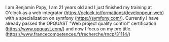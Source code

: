 I am Benjamin Papy, I am 21 years old and I just finished my training at O'clock as a web integrator (https://oclock.io/formations/developpeur-web) with a specialization on symfony (https://symfony.com/).
Currently I have already passed the OPQUAST "Web project quality control" certification (https://www.opquast.com/) and now I focus on my pro title. (https://www.francecompetences.fr/recherche/rncp/31114/)
